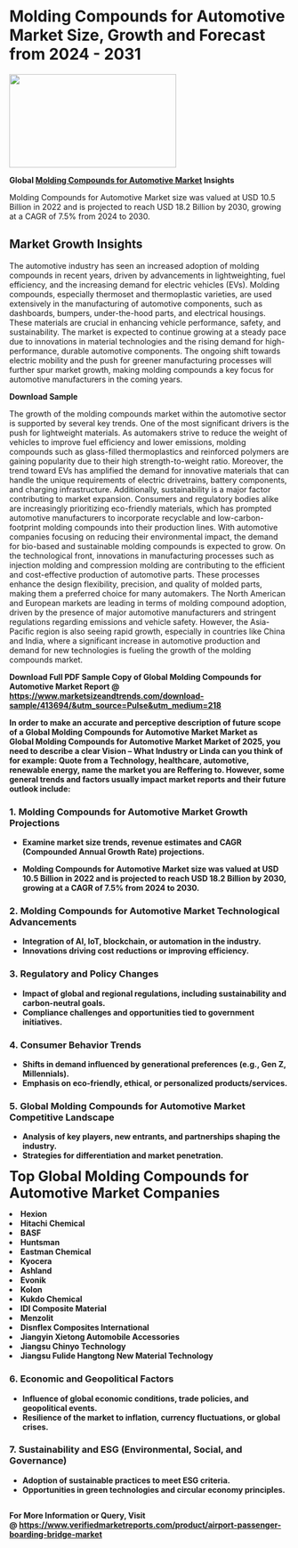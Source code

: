 <H1>Molding Compounds for Automotive Market Size, Growth and Forecast from 2024 - 2031</H1><img class="aligncenter size-medium wp-image-584254" src="https://thirdeyenews.in/wp-content/uploads/2024/09/Global-Market-Research-300x168.jpeg" alt="" width="300" height="168" /><p><strong>Global&nbsp;<a href="https://www.marketsizeandtrends.com/download-sample/413694/&amp;utm_source=Pulse&amp;utm_medium=218">Molding Compounds for Automotive Market</a> Insights</strong></p><p>Molding Compounds for Automotive Market size was valued at USD 10.5 Billion in 2022 and is projected to reach USD 18.2 Billion by 2030, growing at a CAGR of 7.5% from 2024 to 2030.</p><p><h2>Market Growth Insights</h2> <p>The automotive industry has seen an increased adoption of molding compounds in recent years, driven by advancements in lightweighting, fuel efficiency, and the increasing demand for electric vehicles (EVs). Molding compounds, especially thermoset and thermoplastic varieties, are used extensively in the manufacturing of automotive components, such as dashboards, bumpers, under-the-hood parts, and electrical housings. These materials are crucial in enhancing vehicle performance, safety, and sustainability. The market is expected to continue growing at a steady pace due to innovations in material technologies and the rising demand for high-performance, durable automotive components. The ongoing shift towards electric mobility and the push for greener manufacturing processes will further spur market growth, making molding compounds a key focus for automotive manufacturers in the coming years.</p> <p><strong>Download Sample</strong></p> <p>The growth of the molding compounds market within the automotive sector is supported by several key trends. One of the most significant drivers is the push for lightweight materials. As automakers strive to reduce the weight of vehicles to improve fuel efficiency and lower emissions, molding compounds such as glass-filled thermoplastics and reinforced polymers are gaining popularity due to their high strength-to-weight ratio. Moreover, the trend toward EVs has amplified the demand for innovative materials that can handle the unique requirements of electric drivetrains, battery components, and charging infrastructure. Additionally, sustainability is a major factor contributing to market expansion. Consumers and regulatory bodies alike are increasingly prioritizing eco-friendly materials, which has prompted automotive manufacturers to incorporate recyclable and low-carbon-footprint molding compounds into their production lines. With automotive companies focusing on reducing their environmental impact, the demand for bio-based and sustainable molding compounds is expected to grow. On the technological front, innovations in manufacturing processes such as injection molding and compression molding are contributing to the efficient and cost-effective production of automotive parts. These processes enhance the design flexibility, precision, and quality of molded parts, making them a preferred choice for many automakers. The North American and European markets are leading in terms of molding compound adoption, driven by the presence of major automotive manufacturers and stringent regulations regarding emissions and vehicle safety. However, the Asia-Pacific region is also seeing rapid growth, especially in countries like China and India, where a significant increase in automotive production and demand for new technologies is fueling the growth of the molding compounds market. <p><strong></p><p><span class=""><strong>Download Full PDF Sample Copy of Global Molding Compounds for Automotive Market Report</strong> @ <a href="https://www.marketsizeandtrends.com/download-sample/413694/&amp;utm_source=Pulse&amp;utm_medium=218" target="_blank">https://www.marketsizeandtrends.com/download-sample/413694/&amp;utm_source=Pulse&amp;utm_medium=218</a></span></p><p>In order to make an accurate and perceptive description of future scope of a Global&nbsp;Molding Compounds for Automotive Market Market as Global&nbsp;Molding Compounds for Automotive Market Market of 2025, you need to describe a clear Vision &ndash; What Industry or Linda can you think of for example: Quote from a Technology, healthcare, automotive, renewable energy, name the market you are Reffering to. However, some general trends and factors usually impact market reports and their future outlook include:</p><h3>1.&nbsp;<strong>Molding Compounds for Automotive Market Growth Projections</strong></h3><ul><li>Examine market size trends, revenue estimates and CAGR (Compounded Annual Growth Rate) projections.</li><li><p>Molding Compounds for Automotive Market size was valued at USD 10.5 Billion in 2022 and is projected to reach USD 18.2 Billion by 2030, growing at a CAGR of 7.5% from 2024 to 2030.</p></li></ul><h3>2.&nbsp;<strong>Molding Compounds for Automotive Market Technological Advancements</strong></h3><ul><li>Integration of AI, IoT, blockchain, or automation in the industry.</li><li>Innovations driving cost reductions or improving efficiency.</li></ul><h3>3.&nbsp;<strong>Regulatory and Policy Changes</strong></h3><ul><li>Impact of global and regional regulations, including sustainability and carbon-neutral goals.</li><li>Compliance challenges and opportunities tied to government initiatives.</li></ul><h3>4.&nbsp;<strong>Consumer Behavior Trends</strong></h3><ul><li>Shifts in demand influenced by generational preferences (e.g., Gen Z, Millennials).</li><li>Emphasis on eco-friendly, ethical, or personalized products/services.</li></ul><h3>5.&nbsp;<strong>Global Molding Compounds for Automotive Market Competitive Landscape</strong></h3><ul><li>Analysis of key players, new entrants, and partnerships shaping the industry.</li><li>Strategies for differentiation and market penetration.</li></ul><p data-pm-slice="1 1 []"><span style="color: inherit; font-family: inherit; font-size: 25px;">Top Global Molding Compounds for Automotive Market Companies</span></p><div class="" data-test-id=""><p><li>Hexion</li><li> Hitachi Chemical</li><li> BASF</li><li> Huntsman</li><li> Eastman Chemical</li><li> Kyocera</li><li> Ashland</li><li> Evonik</li><li> Kolon</li><li> Kukdo Chemical</li><li> IDI Composite Material</li><li> Menzolit</li><li> Disnflex Composites International</li><li> Jiangyin Xietong Automobile Accessories</li><li> Jiangsu Chinyo Technology</li><li> Jiangsu Fulide Hangtong New Material Technology</li></p></div><h3>6.&nbsp;<strong>Economic and Geopolitical Factors</strong></h3><ul><li>Influence of global economic conditions, trade policies, and geopolitical events.</li><li>Resilience of the market to inflation, currency fluctuations, or global crises.</li></ul><h3>7.&nbsp;<strong>Sustainability and ESG (Environmental, Social, and Governance)</strong></h3><ul><li>Adoption of sustainable practices to meet ESG criteria.</li><li>Opportunities in green technologies and circular economy principles.</li></ul><h2><strong style="font-size: 14px;">For More Information or Query, Visit @&nbsp;</strong><a style="background-color: #ffffff; font-size: 14px;" href="https://www.marketsizeandtrends.com/report/molding-compounds-for-automotive-market/" target="_blank">https://www.verifiedmarketreports.com/product/airport-passenger-boarding-bridge-market</a></h2>
